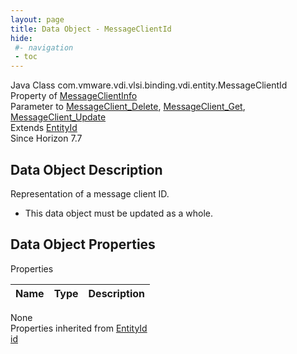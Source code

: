 ```yaml
---
layout: page
title: Data Object - MessageClientId
hide:
 #- navigation
 - toc
---
```


  
  
  



Java Class
    com.vmware.vdi.vlsi.binding.vdi.entity.MessageClientId  
Property of
     [MessageClientInfo](vdi.utils.MessageClient.MessageClientInfo.md#field_detail)  
Parameter to
     [MessageClient_Delete](vdi.utils.MessageClient.md#delete), [MessageClient_Get](vdi.utils.MessageClient.md#get), [MessageClient_Update](vdi.utils.MessageClient.md#update)  
Extends
     [EntityId](vdi.EntityId.md)  
Since 
    Horizon 7.7

## Data Object Description 

Representation of a message client ID. 

  * This data object must be updated as a whole.



## Data Object Properties

Properties

Name |  Type |  Description   
---|---|---  
None  
Properties inherited from [EntityId](vdi.EntityId.md)  
[id](vdi.EntityId.md#id)  
  
  
  
  
  

